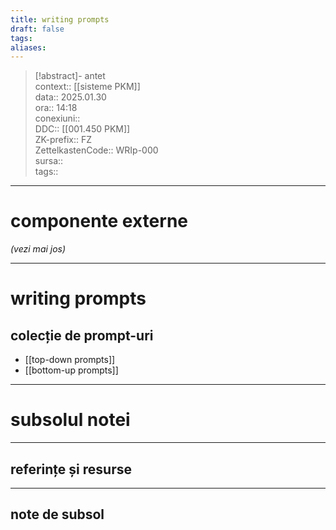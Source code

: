 ```yaml
---
title: writing prompts
draft: false
tags: 
aliases: 
---
```

> [!abstract]- antet  
> context::  [[sisteme PKM]]  
> data:: 2025.01.30  
> ora:: 14:18  
> conexiuni::  
> DDC::  [[001.450 PKM]]  
> ZK-prefix::  FZ  
> ZettelkastenCode::  WRIp-000  
> sursa::  
> tags::  


---
# componente externe
*(vezi mai jos)*

---

# writing prompts  
## colecție de prompt-uri
- [[top-down prompts]]
- [[bottom-up prompts]]


---
# subsolul notei
---
## referințe și resurse


---
## note de subsol  